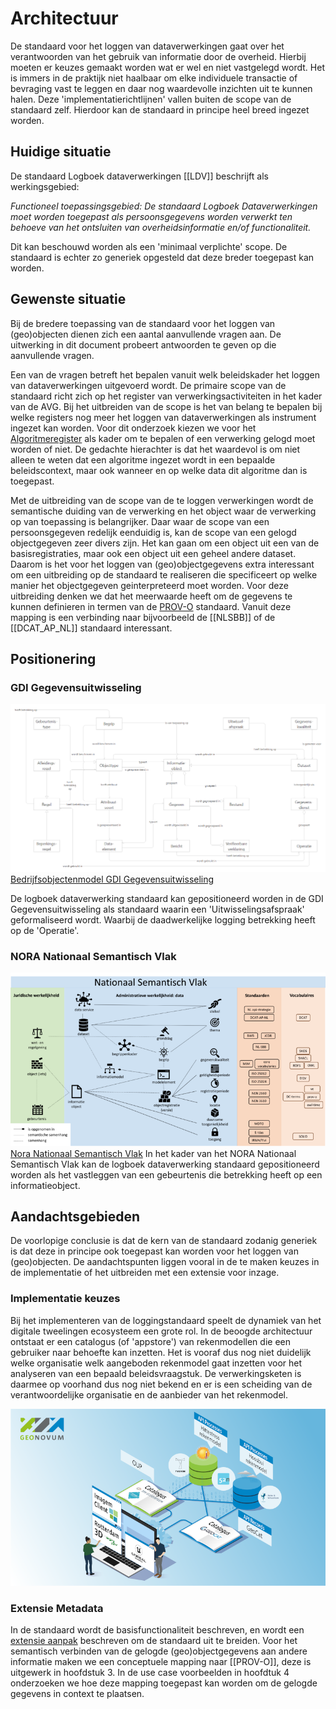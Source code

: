 # Architectuur

De standaard voor het loggen van dataverwerkingen gaat over het verantwoorden van het gebruik van informatie door de overheid. Hierbij moeten er keuzes gemaakt worden wat er wel en niet vastgelegd wordt. Het is immers in de praktijk niet haalbaar om elke individuele transactie of bevraging vast te leggen en daar nog waardevolle inzichten uit te kunnen halen. Deze 'implementatierichtlijnen' vallen buiten de scope van de standaard zelf. Hierdoor kan de standaard in principe heel breed ingezet worden.

## Huidige situatie

De standaard Logboek dataverwerkingen [[LDV]] beschrijft als werkingsgebied:

*Functioneel toepassingsgebied: De standaard Logboek Dataverwerkingen moet worden toegepast als persoonsgegevens worden verwerkt ten behoeve van het ontsluiten van overheidsinformatie en/of functionaliteit.*

Dit kan beschouwd worden als een 'minimaal verplichte' scope.
De standaard is echter zo generiek opgesteld dat deze breder toegepast kan worden.

## Gewenste situatie

Bij de bredere toepassing van de standaard voor het loggen van (geo)objecten dienen zich een aantal aanvullende vragen aan. De uitwerking in dit document probeert antwoorden te geven op die aanvullende vragen.

Een van de vragen betreft het bepalen vanuit welk beleidskader het loggen van dataverwerkingen uitgevoerd wordt. De primaire scope van de standaard richt zich op het register van verwerkingsactiviteiten in het kader van de AVG. Bij het uitbreiden van de scope is het van belang te bepalen bij welke registers nog meer het loggen van dataverwerkingen als instrument ingezet kan worden. Voor dit onderzoek kiezen we voor het [Algoritmeregister](https://algoritmes.overheid.nl/nl) als kader om te bepalen of een verwerking gelogd moet worden of niet. De gedachte hierachter is dat het waardevol is om niet alleen te weten dat een algoritme ingezet wordt in een bepaalde beleidscontext, maar ook wanneer en op welke data dit algoritme dan is toegepast.

Met de uitbreiding van de scope van de te loggen verwerkingen wordt de semantische duiding van de verwerking en het object waar de verwerking op van toepassing is belangrijker. Daar waar de scope van een persoonsgegeven redelijk eenduidig is, kan de scope van een gelogd objectgegeven zeer divers zijn. Het kan gaan om een object uit een van de basisregistraties, maar ook een object uit een geheel andere dataset. Daarom is het voor het loggen van (geo)objectgegevens extra interessant om een uitbreiding op de standaard te realiseren die specificeert op welke manier het objectgegeven geinterpreteerd moet worden. Voor deze uitbreiding denken we dat het meerwaarde heeft om de gegevens te kunnen definieren in termen van de [PROV-O](https://www.w3.org/TR/prov-o/) standaard. Vanuit deze mapping is een verbinding naar bijvoorbeeld de  [[NLSBB]] of de [[DCAT_AP_NL]] standaard interessant.

## Positionering

### GDI Gegevensuitwisseling

![GDI Gegevensuitwisseling Bedrijfsobjectenmodel](./respec/media/gdi-gegevensuitwisseling-bedrijfsobjectenmodel.png)
[Bedrijfsobjectenmodel GDI Gegevensuitwisseling](https://minbzk.github.io/gdi-gegevensuitwisseling/?view=id-efc531031d114860a309f6eeacdad289)

De logboek dataverwerking standaard kan gepositioneerd worden in de GDI Gegevensuitwisseling als standaard waarin een 'Uitwisselingsafspraak' geformaliseerd wordt. Waarbij de daadwerkelijke logging betrekking heeft op de 'Operatie'.

### NORA Nationaal Semantisch Vlak

![Nora Nationaal Semantisch Vlak](./respec/media/Nora-Nationaal_semantisch_vlak.png)
[Nora Nationaal Semantisch Vlak](https://www.noraonline.nl/wiki/Nationaal_Semantisch_Vlak)
In het kader van het NORA Nationaal Semantisch Vlak kan de logboek dataverwerking standaard gepositioneerd worden als het vastleggen van een gebeurtenis die betrekking heeft op een informatieobject.

## Aandachtsgebieden

De voorlopige conclusie is dat de kern van de standaard zodanig generiek is dat deze in principe ook toegepast kan worden voor het loggen van (geo)objecten.
De aandachtspunten liggen vooral in de te maken keuzes in de implementatie of het uitbreiden met een extensie voor inzage.

### Implementatie keuzes

Bij het implementeren van de loggingstandaard speelt de dynamiek van het digitale tweelingen ecosysteem een grote rol. In de beoogde architectuur ontstaat er een catalogus (of 'appstore') van rekenmodellen die een gebruiker naar behoefte kan inzetten. Het is vooraf dus nog niet duidelijk welke organisatie welk aangeboden rekenmodel gaat inzetten voor het analyseren van een bepaald beleidsvraagstuk. De verwerkingsketen is daarmee op voorhand dus nog niet bekend en er is een scheiding van de verantwoordelijke organisatie en de aanbieder van het rekenmodel.

![Dynamiek in Digitaal Tweelingen Ecosysteem](./respec/media/Front-Backend_achtergrond.png)

### Extensie Metadata

In de standaard wordt de basisfunctionaliteit beschreven, en wordt een [extensie aanpak](https://logius-standaarden.github.io/logboek-dataverwerkingen/#extensies) beschreven om de standaard uit te breiden. Voor het semantisch verbinden van de gelogde (geo)objectgegevens aan andere informatie maken we een conceptuele mapping naar [[PROV-O]], deze is uitgewerk in hoofdstuk 3. In de use case voorbeelden in hoofdtuk 4 onderzoeken we hoe deze mapping toegepast kan worden om de gelogde gegevens in context te plaatsen.
